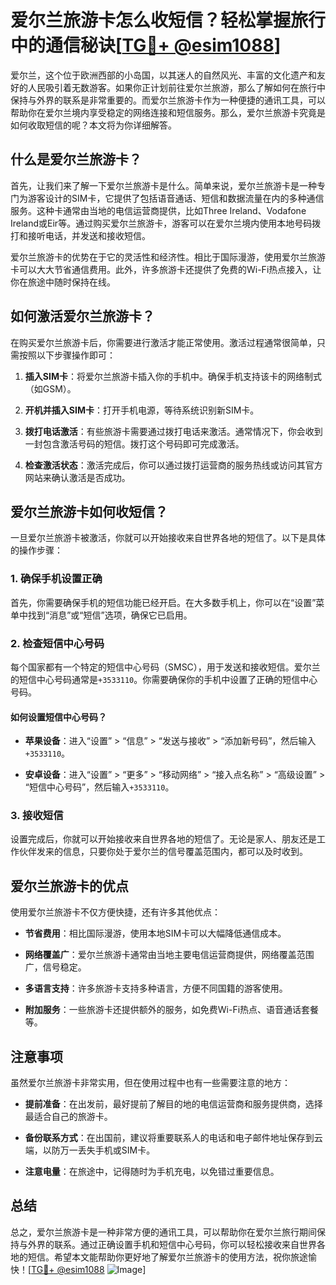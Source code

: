 # 爱尔兰旅游卡怎么收短信？轻松掌握旅行中的通信秘诀[[TG💪+ @esim1088](https://t.me/s/esim1088)]

爱尔兰，这个位于欧洲西部的小岛国，以其迷人的自然风光、丰富的文化遗产和友好的人民吸引着无数游客。如果你正计划前往爱尔兰旅游，那么了解如何在旅行中保持与外界的联系是非常重要的。而爱尔兰旅游卡作为一种便捷的通讯工具，可以帮助你在爱尔兰境内享受稳定的网络连接和短信服务。那么，爱尔兰旅游卡究竟是如何收取短信的呢？本文将为你详细解答。

## 什么是爱尔兰旅游卡？

首先，让我们来了解一下爱尔兰旅游卡是什么。简单来说，爱尔兰旅游卡是一种专门为游客设计的SIM卡，它提供了包括语音通话、短信和数据流量在内的多种通信服务。这种卡通常由当地的电信运营商提供，比如Three Ireland、Vodafone Ireland或Eir等。通过购买爱尔兰旅游卡，游客可以在爱尔兰境内使用本地号码拨打和接听电话，并发送和接收短信。

爱尔兰旅游卡的优势在于它的灵活性和经济性。相比于国际漫游，使用爱尔兰旅游卡可以大大节省通信费用。此外，许多旅游卡还提供了免费的Wi-Fi热点接入，让你在旅途中随时保持在线。

## 如何激活爱尔兰旅游卡？

在购买爱尔兰旅游卡后，你需要进行激活才能正常使用。激活过程通常很简单，只需按照以下步骤操作即可：

1. **插入SIM卡**：将爱尔兰旅游卡插入你的手机中。确保手机支持该卡的网络制式（如GSM）。
   
2. **开机并插入SIM卡**：打开手机电源，等待系统识别新SIM卡。

3. **拨打电话激活**：有些旅游卡需要通过拨打电话来激活。通常情况下，你会收到一封包含激活号码的短信。拨打这个号码即可完成激活。

4. **检查激活状态**：激活完成后，你可以通过拨打运营商的服务热线或访问其官方网站来确认激活是否成功。

## 爱尔兰旅游卡如何收短信？

一旦爱尔兰旅游卡被激活，你就可以开始接收来自世界各地的短信了。以下是具体的操作步骤：

### 1. 确保手机设置正确

首先，你需要确保手机的短信功能已经开启。在大多数手机上，你可以在“设置”菜单中找到“消息”或“短信”选项，确保它已启用。

### 2. 检查短信中心号码

每个国家都有一个特定的短信中心号码（SMSC），用于发送和接收短信。爱尔兰的短信中心号码通常是`+3533110`。你需要确保你的手机中设置了正确的短信中心号码。

#### 如何设置短信中心号码？

- **苹果设备**：进入“设置” > “信息” > “发送与接收” > “添加新号码”，然后输入`+3533110`。
  
- **安卓设备**：进入“设置” > “更多” > “移动网络” > “接入点名称” > “高级设置” > “短信中心号码”，然后输入`+3533110`。

### 3. 接收短信

设置完成后，你就可以开始接收来自世界各地的短信了。无论是家人、朋友还是工作伙伴发来的信息，只要你处于爱尔兰的信号覆盖范围内，都可以及时收到。

## 爱尔兰旅游卡的优点

使用爱尔兰旅游卡不仅方便快捷，还有许多其他优点：

- **节省费用**：相比国际漫游，使用本地SIM卡可以大幅降低通信成本。
  
- **网络覆盖广**：爱尔兰旅游卡通常由当地主要电信运营商提供，网络覆盖范围广，信号稳定。

- **多语言支持**：许多旅游卡支持多种语言，方便不同国籍的游客使用。

- **附加服务**：一些旅游卡还提供额外的服务，如免费Wi-Fi热点、语音通话套餐等。

## 注意事项

虽然爱尔兰旅游卡非常实用，但在使用过程中也有一些需要注意的地方：

- **提前准备**：在出发前，最好提前了解目的地的电信运营商和服务提供商，选择最适合自己的旅游卡。

- **备份联系方式**：在出国前，建议将重要联系人的电话和电子邮件地址保存到云端，以防万一丢失手机或SIM卡。

- **注意电量**：在旅途中，记得随时为手机充电，以免错过重要信息。

## 总结

总之，爱尔兰旅游卡是一种非常方便的通讯工具，可以帮助你在爱尔兰旅行期间保持与外界的联系。通过正确设置手机和短信中心号码，你可以轻松接收来自世界各地的短信。希望本文能帮助你更好地了解爱尔兰旅游卡的使用方法，祝你旅途愉快！[[TG💪+ @esim1088](https://t.me/s/esim1088) ![Image](https://i.postimg.cc/4NQfJmqS/Snipaste-2025-05-13-00-14-12.png)]